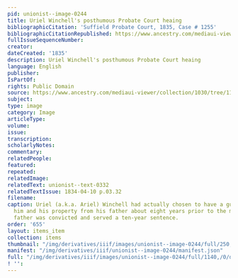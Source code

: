 ```yaml
---
pid: unionist--image-0244
title: Uriel Winchell's posthumous Probate Court heaing
bibliographicCitation: 'Suffield Probate Court, 1835, Case # 1255'
bibliographicCitationRepublished: https://www.ancestry.com/mediaui-viewer/collection/1030/tree/11373887/person/132057162260/media/662edda7-5cf8-4c8d-be2e-e734404b2fc1?_phsrc=ZOy851&usePUBJs=true&galleryindex=7&sort=-created
fullIssueSequenceNumber: 
creator: 
dateCreated: '1835'
description: Uriel Winchell's posthumous Probate Court heaing
language: English
publisher: 
IsPartOf: 
rights: Public Domain
source: https://www.ancestry.com/mediaui-viewer/collection/1030/tree/11373887/person/132057162260/media/662edda7-5cf8-4c8d-be2e-e734404b2fc1?_phsrc=ZOy851&usePUBJs=true&galleryindex=7&sort=-created
subject: 
type: image
category: Image
articleType: 
volume: 
issue: 
transcription: 
scholarlyNotes: 
commentary: 
relatedPeople: 
featured: 
repeated: 
relatedImage: 
relatedText: unionist--text-0332
relatedTextIssue: 1834-04-10 p.03.32
filename: 
caption: Uriel (a.k.a. Ariel) Winchell had actually chosen to have a guardian to protect
  him and his property from his father about eight years prior to the murder. His
  father was convicted and served a ten-year sentence.
order: '655'
layout: items_item
collection: items
thumbnail: "/img/derivatives/iiif/images/unionist--image-0244/full/250,/0/default.jpg"
manifest: "/img/derivatives/iiif/unionist--image-0244/manifest.json"
full: "/img/derivatives/iiif/images/unionist--image-0244/full/1140,/0/default.jpg"
! '': 
---
```

